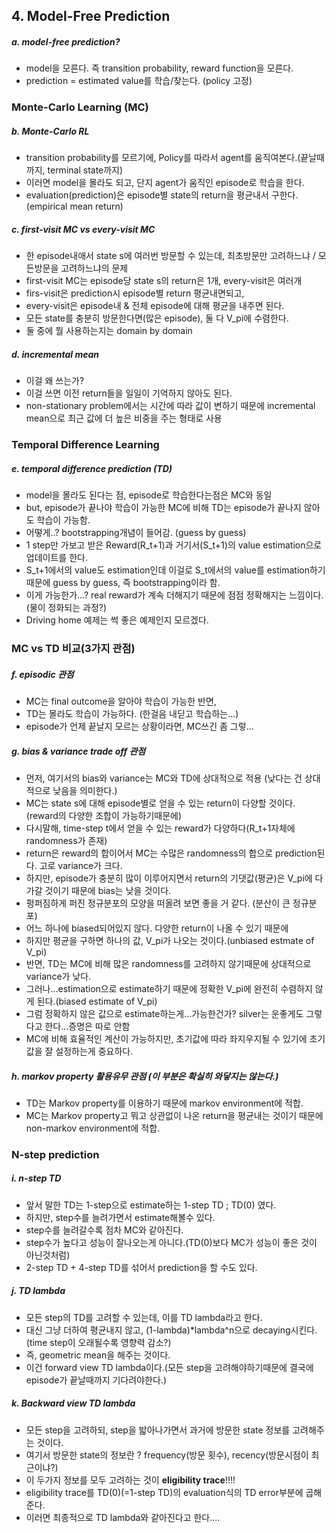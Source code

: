 ## 4. Model-Free Prediction

##### a. model-free prediction?
- model을 모른다. 즉 transition probability, reward function을 모른다.
- prediction = estimated value를 학습/찾는다. (policy 고정)

### Monte-Carlo Learning (MC)

##### b. Monte-Carlo RL
- transition probability를 모르기에, Policy를 따라서 agent를 움직여본다.(끝날때까지, terminal state까지)
- 이러면 model을 몰라도 되고, 단지 agent가 움직인 episode로 학습을 한다.
- evaluation(prediction)은 episode별 state의 return을 평균내서 구한다. (empirical mean return)

##### c. first-visit MC vs every-visit MC
- 한 episode내애서 state s에 여러번 방문할 수 있는데, 최초방문만 고려하느냐 / 모든방문을 고려하느냐의 문제
- first-visit MC는 episode당 state s의 return은 1개, every-visit은 여러개
- firs-visit은 prediction시 episode별 return 평균내면되고,
- every-visit은 episode내 & 전체 episode에 대해 평균을 내주면 된다.
- 모든 state를 충분히 방문한다면(많은 episode), 둘 다 V_pi에 수렴한다.
- 둘 중에 뭘 사용하는지는 domain by domain

##### d. incremental mean
- 이걸 왜 쓰는가?
- 이걸 쓰면 이전 return들을 일일이 기억하지 않아도 된다.
- non-stationary problem에서는 시간에 따라 값이 변하기 때문에 incremental mean으로 최근 값에 더 높은 비중을 주는 형태로 사용

### Temporal Difference Learning

##### e. temporal difference prediction (TD)
- model을 몰라도 된다는 점, episode로 학습한다는점은 MC와 동일
- but, episode가 끝나야 학습이 가능한 MC에 비해 TD는 episode가 끝나지 않아도 학습이 가능함.
- 어떻게..? bootstrapping개념이 들어감. (guess by guess)
- 1 step만 가보고 받은 Reward(R_t+1)과 거기서(S_t+1)의 value estimation으로 업데이트를 한다.
- S_t+1에서의 value도 estimation인데 이걸로 S_t에서의 value를 estimation하기 때문에 guess by guess, 즉 bootstrapping이라 함.
- 이게 가능한가...? real reward가 계속 더해지기 때문에 점점 정확해지는 느낌이다.(물이 정화되는 과정?)
- Driving home 예제는 썩 좋은 예제인지 모르겠다.

### MC vs TD 비교(3가지 관점)

##### f. episodic 관점
- MC는 final outcome을 알아야 학습이 가능한 반면,
- TD는 몰라도 학습이 가능하다. (한걸음 내딛고 학습하는...)
- episode가 언제 끝날지 모르는 상황이라면, MC쓰긴 좀 그렇...

##### g. bias & variance trade off 관점
- 먼저, 여기서의 bias와 variance는 MC와 TD에 상대적으로 적용 (낮다는 건 상대적으로 낮음을 의미한다.)
**<MC>**
- MC는 state s에 대해 episode별로 얻을 수 있는 return이 다양할 것이다.(reward의 다양한 조합이 가능하기때문에)
- 다시말해, time-step t에서 얻을 수 있는 reward가 다양하다(R_t+1자체에 randomness가 존재)
- return은 reward의 합이어서 MC는 수많은 randomness의 합으로 prediction된다. 고로 variance가 크다.
- 하지만, episode가 충분히 많이 이루어지면서 return의 기댓값(평균)은 V_pi에 다가갈 것이기 때문에 bias는 낮을 것이다.
- 펑퍼짐하게 퍼진 정규분포의 모양을 떠올려 보면 좋을 거 같다. (분산이 큰 정규분포)
- 어느 하나에 biased되어있지 않다. 다양한 return이 나올 수 있기 때문에
- 하지만 평균을 구하면 하나의 값, V_pi가 나오는 것이다.(unbiased estmate of V_pi)
**<TD>**
- 반면, TD는 MC에 비해 많은 randomness를 고려하지 않기때문에 상대적으로 variance가 낮다.
- 그러나...estimation으로 estimate하기 때문에 정확한 V_pi에 완전히 수렴하지 않게 된다.(biased estimate of V_pi)
- 그럼 정확하지 않은 값으로 estimate하는게...가능한건가? silver는 운좋게도 그렇다고 한다...증명은 따로 안함
- MC에 비해 효율적인 계산이 가능하지만, 초기값에 따라 좌지우지될 수 있기에 초기값을 잘 설정하는게 중요하다.

##### h. markov property 활용유무 관점 (이 부분은 확실히 와닿지는 않는다.)
- TD는 Markov property를 이용하기 때문에 markov environment에 적합.
- MC는 Markov property고 뭐고 상관없이 나온 return을 평균내는 것이기 때문에 non-markov environment에 적합.

### N-step prediction

##### i. n-step TD
- 앞서 말한 TD는 1-step으로 estimate하는 1-step TD ; TD(0) 였다.
- 하지만, step수를 늘려가면서 estimate해볼수 있다.
- step수를 늘려갈수록 점차 MC와 같아진다.
- step수가 높다고 성능이 잘나오는게 아니다.(TD(0)보다 MC가 성능이 좋은 것이 아닌것처럼)
- 2-step TD + 4-step TD를 섞어서 prediction을 할 수도 있다.

##### j. TD lambda
- 모든 step의 TD를 고려할 수 있는데, 이를 TD lambda라고 한다.
- 대신 그냥 더하여 평균내지 않고, (1-lambda)*lambda^n으로 decaying시킨다.(time step이 오래될수록 영향력 감소?)
- 즉, geometric mean을 해주는 것이다.
- 이건 forward view TD lambda이다.(모든 step을 고려해야하기때문에 결국에 episode가 끝날때까지 기다려야한다.)

##### k. Backward view TD lambda
- 모든 step을 고려하되, step을 밟아나가면서 과거에 방문한 state 정보를 고려해주는 것이다.
- 여기서 방문한 state의 정보란 ? frequency(방문 횟수), recency(방문시점이 최근이냐?)
- 이 두가지 정보를 모두 고려하는 것이 **eligibility trace**!!!!
- eligibility trace를 TD(0)(=1-step TD)의 evaluation식의 TD error부분에 곱해준다.
- 이러면 최종적으로 TD lambda와 같아진다고 한다....
